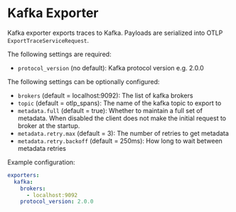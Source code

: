 # Kafka Exporter

Kafka exporter exports traces to Kafka. Payloads are serialized into OTLP `ExportTraceServiceRequest`.

The following settings are required:
- `protocol_version` (no default): Kafka protocol version e.g. 2.0.0

The following settings can be optionally configured:
- `brokers` (default = localhost:9092): The list of kafka brokers
- `topic` (default = otlp_spans): The name of the kafka topic to export to
- `metadata.full` (default = true): Whether to maintain a full set of metadata. 
                                    When disabled the client does not make the initial request to broker at the startup.
- `metadata.retry.max` (default = 3): The number of retries to get metadata
- `metadata.retry.backoff` (default = 250ms): How long to wait between metadata retries

Example configuration:

```yaml
exporters:
  kafka:
    brokers:
      - localhost:9092
    protocol_version: 2.0.0
```
